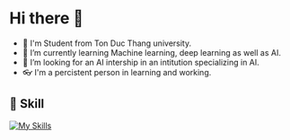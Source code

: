 # Hi there 👋

<!--**NamBui2k4/NamBui2k4** is a ✨ _special_ ✨ repository because its `README.md` (this file) appears on your GitHub profile1
- 🔭 I’m currently working on 
- 🌱 I’m currently learning ...
- 👯 I’m looking to collaborate on ...
- 🤔 I’m looking for help with ...
- 💬 Ask me about ...
- 😄 Pronouns: ...
- ⚡ Fun fact: ...
&#10148;

-->

<!--START_SECTION: badges-->
<!--END_SECTION: badges-->

- 🏫 I'm Student from Ton Duc Thang university. 
- 🌱 I’m currently learning Machine learning, deep learning as well as AI. 
- 🔭 I’m looking for an AI intership in an intitution specializing in AI.
- 👓 I'm a percistent person in learning and working.

## 🎯 Skill
[![My Skills](https://skillicons.dev/icons?i=python,pytorch,sklearn,git)](https://skillicons.dev)



